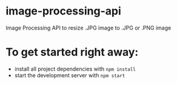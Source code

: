 # image-processing-api
 Image Processing API to resize .JPG image to .JPG or .PNG image 

# To get started right away:

* install all project dependencies with `npm install`
* start the development server with `npm start`